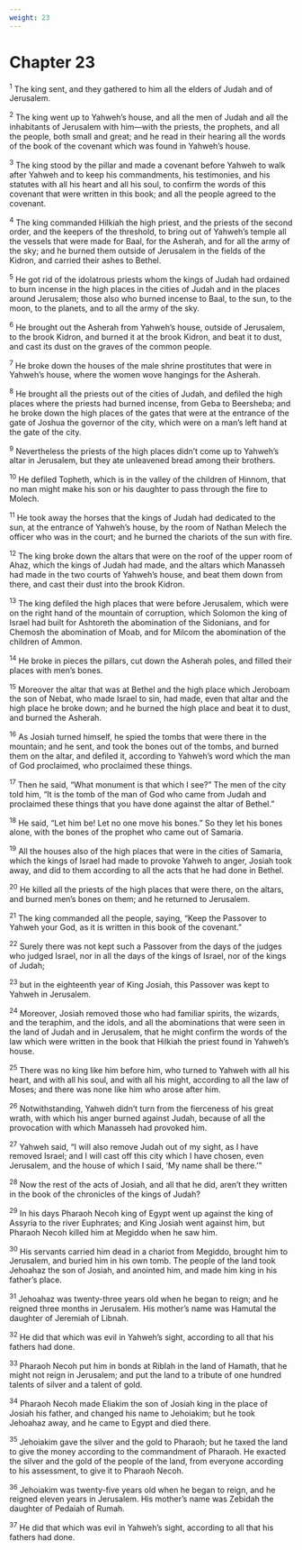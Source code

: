 ```yaml
---
weight: 23
---
```


# Chapter 23

<sup>1</sup> The king sent, and they gathered to him all the elders of Judah and of Jerusalem. 

<sup>2</sup> The king went up to Yahweh’s house, and all the men of Judah and all the inhabitants of Jerusalem with him—with the priests, the prophets, and all the people, both small and great; and he read in their hearing all the words of the book of the covenant which was found in Yahweh’s house. 

<sup>3</sup> The king stood by the pillar and made a covenant before Yahweh to walk after Yahweh and to keep his commandments, his testimonies, and his statutes with all his heart and all his soul, to confirm the words of this covenant that were written in this book; and all the people agreed to the covenant. 

<sup>4</sup> The king commanded Hilkiah the high priest, and the priests of the second order, and the keepers of the threshold, to bring out of Yahweh’s temple all the vessels that were made for Baal, for the Asherah, and for all the army of the sky; and he burned them outside of Jerusalem in the fields of the Kidron, and carried their ashes to Bethel. 

<sup>5</sup> He got rid of the idolatrous priests whom the kings of Judah had ordained to burn incense in the high places in the cities of Judah and in the places around Jerusalem; those also who burned incense to Baal, to the sun, to the moon, to the planets, and to all the army of the sky. 

<sup>6</sup> He brought out the Asherah from Yahweh’s house, outside of Jerusalem, to the brook Kidron, and burned it at the brook Kidron, and beat it to dust, and cast its dust on the graves of the common people. 

<sup>7</sup> He broke down the houses of the male shrine prostitutes that were in Yahweh’s house, where the women wove hangings for the Asherah. 

<sup>8</sup> He brought all the priests out of the cities of Judah, and defiled the high places where the priests had burned incense, from Geba to Beersheba; and he broke down the high places of the gates that were at the entrance of the gate of Joshua the governor of the city, which were on a man’s left hand at the gate of the city. 

<sup>9</sup> Nevertheless the priests of the high places didn’t come up to Yahweh’s altar in Jerusalem, but they ate unleavened bread among their brothers. 

<sup>10</sup> He defiled Topheth, which is in the valley of the children of Hinnom, that no man might make his son or his daughter to pass through the fire to Molech. 

<sup>11</sup> He took away the horses that the kings of Judah had dedicated to the sun, at the entrance of Yahweh’s house, by the room of Nathan Melech the officer who was in the court; and he burned the chariots of the sun with fire. 

<sup>12</sup> The king broke down the altars that were on the roof of the upper room of Ahaz, which the kings of Judah had made, and the altars which Manasseh had made in the two courts of Yahweh’s house, and beat them down from there, and cast their dust into the brook Kidron. 

<sup>13</sup> The king defiled the high places that were before Jerusalem, which were on the right hand of the mountain of corruption, which Solomon the king of Israel had built for Ashtoreth the abomination of the Sidonians, and for Chemosh the abomination of Moab, and for Milcom the abomination of the children of Ammon. 

<sup>14</sup> He broke in pieces the pillars, cut down the Asherah poles, and filled their places with men’s bones. 

<sup>15</sup> Moreover the altar that was at Bethel and the high place which Jeroboam the son of Nebat, who made Israel to sin, had made, even that altar and the high place he broke down; and he burned the high place and beat it to dust, and burned the Asherah. 

<sup>16</sup> As Josiah turned himself, he spied the tombs that were there in the mountain; and he sent, and took the bones out of the tombs, and burned them on the altar, and defiled it, according to Yahweh’s word which the man of God proclaimed, who proclaimed these things. 

<sup>17</sup> Then he said, “What monument is that which I see?” The men of the city told him, “It is the tomb of the man of God who came from Judah and proclaimed these things that you have done against the altar of Bethel.” 

<sup>18</sup> He said, “Let him be! Let no one move his bones.” So they let his bones alone, with the bones of the prophet who came out of Samaria. 

<sup>19</sup> All the houses also of the high places that were in the cities of Samaria, which the kings of Israel had made to provoke Yahweh to anger, Josiah took away, and did to them according to all the acts that he had done in Bethel. 

<sup>20</sup> He killed all the priests of the high places that were there, on the altars, and burned men’s bones on them; and he returned to Jerusalem. 

<sup>21</sup> The king commanded all the people, saying, “Keep the Passover to Yahweh your God, as it is written in this book of the covenant.” 

<sup>22</sup> Surely there was not kept such a Passover from the days of the judges who judged Israel, nor in all the days of the kings of Israel, nor of the kings of Judah; 

<sup>23</sup> but in the eighteenth year of King Josiah, this Passover was kept to Yahweh in Jerusalem. 

<sup>24</sup> Moreover, Josiah removed those who had familiar spirits, the wizards, and the teraphim, and the idols, and all the abominations that were seen in the land of Judah and in Jerusalem, that he might confirm the words of the law which were written in the book that Hilkiah the priest found in Yahweh’s house. 

<sup>25</sup> There was no king like him before him, who turned to Yahweh with all his heart, and with all his soul, and with all his might, according to all the law of Moses; and there was none like him who arose after him. 

<sup>26</sup> Notwithstanding, Yahweh didn’t turn from the fierceness of his great wrath, with which his anger burned against Judah, because of all the provocation with which Manasseh had provoked him. 

<sup>27</sup> Yahweh said, “I will also remove Judah out of my sight, as I have removed Israel; and I will cast off this city which I have chosen, even Jerusalem, and the house of which I said, ‘My name shall be there.’” 

<sup>28</sup> Now the rest of the acts of Josiah, and all that he did, aren’t they written in the book of the chronicles of the kings of Judah? 

<sup>29</sup> In his days Pharaoh Necoh king of Egypt went up against the king of Assyria to the river Euphrates; and King Josiah went against him, but Pharaoh Necoh killed him at Megiddo when he saw him. 

<sup>30</sup> His servants carried him dead in a chariot from Megiddo, brought him to Jerusalem, and buried him in his own tomb. The people of the land took Jehoahaz the son of Josiah, and anointed him, and made him king in his father’s place. 

<sup>31</sup> Jehoahaz was twenty-three years old when he began to reign; and he reigned three months in Jerusalem. His mother’s name was Hamutal the daughter of Jeremiah of Libnah. 

<sup>32</sup> He did that which was evil in Yahweh’s sight, according to all that his fathers had done. 

<sup>33</sup> Pharaoh Necoh put him in bonds at Riblah in the land of Hamath, that he might not reign in Jerusalem; and put the land to a tribute of one hundred talents of silver and a talent of gold. 

<sup>34</sup> Pharaoh Necoh made Eliakim the son of Josiah king in the place of Josiah his father, and changed his name to Jehoiakim; but he took Jehoahaz away, and he came to Egypt and died there. 

<sup>35</sup> Jehoiakim gave the silver and the gold to Pharaoh; but he taxed the land to give the money according to the commandment of Pharaoh. He exacted the silver and the gold of the people of the land, from everyone according to his assessment, to give it to Pharaoh Necoh. 

<sup>36</sup> Jehoiakim was twenty-five years old when he began to reign, and he reigned eleven years in Jerusalem. His mother’s name was Zebidah the daughter of Pedaiah of Rumah. 

<sup>37</sup> He did that which was evil in Yahweh’s sight, according to all that his fathers had done. 


